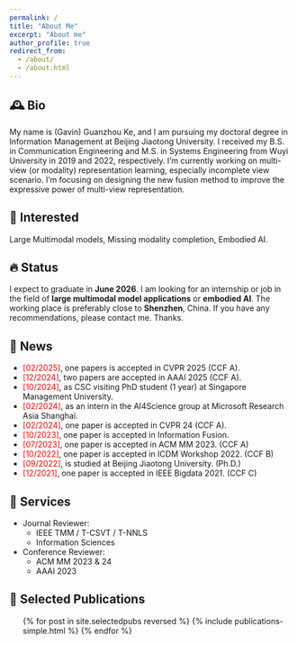 ```yaml
---
permalink: /
title: "About Me"
excerpt: "About me"
author_profile: true
redirect_from: 
  - /about/
  - /about.html
---
```


🕰️ Bio
---
My name is (Gavin) Guanzhou Ke, and I am pursuing my doctoral degree in Information Management at Beijing Jiaotong University. I received my B.S. in Communication Engineering and M.S. in Systems Engineering from Wuyi University in 2019 and 2022, respectively. I’m currently working on multi-view (or modality) representation learning, especially incomplete view scenario. I’m focusing on designing the new fusion method to improve the expressive power of multi-view representation.


🎯 Interested
---
Large Multimodal models, Missing modality completion, Embodied AI.


🔥 Status
---
I expect to graduate in **June 2026**. I am looking for an internship or job in the field of **large multimodal model applications** or **embodied AI**. The working place is preferably close to **Shenzhen**, China. If you have any recommendations, please contact me. Thanks.


📣 News
---
* <span style="color:red">[02/2025]</span>, one papers is accepted in CVPR 2025 (CCF A).
* <span style="color:red">[12/2024]</span>, two papers are accepted in AAAI 2025 (CCF A).
* <span style="color:red">[10/2024]</span>, as CSC visiting PhD student (1 year) at Singapore Management University.
* <span style="color:red">[02/2024]</span>, as an intern in the AI4Science group at Microsoft Research Asia Shanghai.
* <span style="color:red">[02/2024]</span>, one paper is accepted in CVPR 24 (CCF A).
* <span style="color:red">[10/2023]</span>, one paper is accepted in Information Fusion.
* <span style="color:red">[07/2023]</span>, one paper is accepted in ACM MM 2023. (CCF A)
* <span style="color:red">[10/2022]</span>, one paper is accepted in ICDM Workshop 2022. (CCF B)
* <span style="color:red">[09/2022]</span>, is studied at Beijing Jiaotong University. (Ph.D.)
* <span style="color:red">[12/2021]</span>, one paper is accepted in IEEE Bigdata 2021. (CCF C)

🤝 Services
---

* Journal Reviewer:
  * IEEE TMM / T-CSVT / T-NNLS
  * Information Sciences
* Conference Reviewer:
  * ACM MM 2023 & 24
  * AAAI 2023



📄 Selected Publications
---

<ul>{% for post in site.selectedpubs reversed %}
    {% include publications-simple.html %}
    <!-- {% include archive-single-cv.html %} -->
  {% endfor %}</ul>
